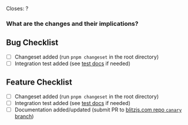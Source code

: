 <!--
Thanks for opening a PR! Your contribution is much appreciated.
To make sure your PR is handled as smoothly as possible please:
 - Link issue via "Closes #[issue_number]
 - Choose & follow the right checklist for the change that you're making:

Please make sure to add a changeset. Run `pnpm changeset` in the root directory to do so.
Then select updated Blitz packages when prompted, and add a short message describing the changes. 
The message should be user-facing — explain **what** was changed, not **how**.
Ignore if there are no user-facing changes.
-->

Closes: ?

### What are the changes and their implications?

## Bug Checklist

- [ ] Changeset added (run `pnpm changeset` in the root directory)
- [ ] Integration test added (see [test docs](https://blitzjs.com/docs/contributing#running-tests) if needed)

## Feature Checklist

- [ ] Changeset added (run `pnpm changeset` in the root directory)
- [ ] Integration test added (see [test docs](https://blitzjs.com/docs/contributing#running-tests) if needed)
- [ ] Documentation added/updated (submit PR to [blitzjs.com repo `canary` branch](https://github.com/blitz-js/blitzjs.com/tree/canary))
